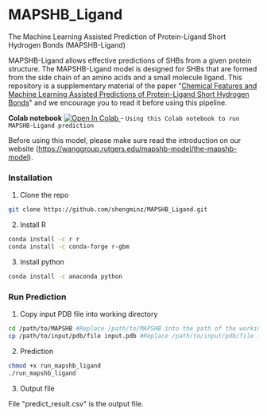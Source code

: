 # MAPSHB_Ligand
The Machine Learning Assisted Prediction of Protein-Ligand Short Hydrogen Bonds (MAPSHB-Ligand)

MAPSHB-Ligand allows effective predictions of SHBs from a given protein structure. The MAPSHB-Ligand model is designed for SHBs that are formed from the side chain of an amino acids and a small molecule ligand. This repository is a supplementary material of the paper "<a href="https://www.researchsquare.com/article/rs-2895170/v1">Chemical Features and Machine Learning Assisted Predictions of Protein-Ligand Short Hydrogen Bonds</a>" and we encourage you to read it before using this pipeline.

**Colab notebook** <a href="https://colab.research.google.com/drive/1CJS0pDvSaKibSigDWAxkVTif_uQKZ2cX?usp=sharing">
  <img src="https://colab.research.google.com/assets/colab-badge.svg" alt="Open In Colab"/>
</a> - `Using this Colab notebook to run MAPSHB-Ligand prediction`

Before using this model, please make sure read the introduction on our website (https://wanggroup.rutgers.edu/mapshb-model/the-mapshb-model).

### Installation
1. Clone the repo
```bash
git clone https://github.com/shengminz/MAPSHB_Ligand.git
```
2. Install R
```bash
conda install -c r r
conda install -c conda-forge r-gbm
```
3. Install python
```bash
conda install -c anaconda python
```

### Run Prediction
1. Copy input PDB file into working directory
```bash
cd /path/to/MAPSHB #Replace /path/to/MAPSHB into the path of the working directory "MAPSHB"
cp /path/to/input/pdb/file input.pdb #Replace /path/to/input/pdb/file intp the path of the input PDB file
```
2. Prediction
```bash
chmod +x run_mapshb_ligand
./run_mapshb_ligand
```
3. Output file

File "predict_result.csv" is the output file.

